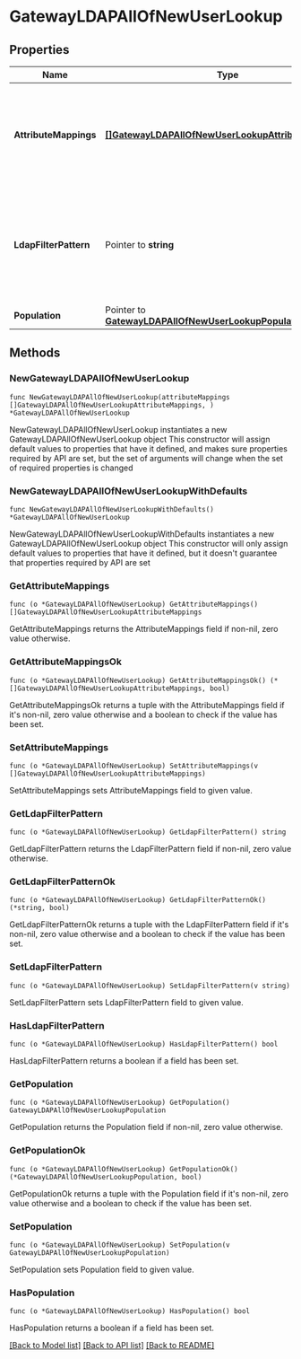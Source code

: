 # GatewayLDAPAllOfNewUserLookup

## Properties

Name | Type | Description | Notes
------------ | ------------- | ------------- | -------------
**AttributeMappings** | [**[]GatewayLDAPAllOfNewUserLookupAttributeMappings**](GatewayLDAPAllOfNewUserLookupAttributeMappings.md) | A list of objects supplying a mapping of PingOne attributes to external LDAP attributes. One of the entries must be a mapping for \&quot;username”. This is required for the PingOne user schema. | 
**LdapFilterPattern** | Pointer to **string** | (Optional) The LDAP user search filter to use to match users against the entered user identifier at login. For example, (((uid&#x3D;${identifier})(mail&#x3D;${identifier})). Alternatively, this can be a search against the user directory. | [optional] 
**Population** | Pointer to [**GatewayLDAPAllOfNewUserLookupPopulation**](GatewayLDAPAllOfNewUserLookupPopulation.md) |  | [optional] 

## Methods

### NewGatewayLDAPAllOfNewUserLookup

`func NewGatewayLDAPAllOfNewUserLookup(attributeMappings []GatewayLDAPAllOfNewUserLookupAttributeMappings, ) *GatewayLDAPAllOfNewUserLookup`

NewGatewayLDAPAllOfNewUserLookup instantiates a new GatewayLDAPAllOfNewUserLookup object
This constructor will assign default values to properties that have it defined,
and makes sure properties required by API are set, but the set of arguments
will change when the set of required properties is changed

### NewGatewayLDAPAllOfNewUserLookupWithDefaults

`func NewGatewayLDAPAllOfNewUserLookupWithDefaults() *GatewayLDAPAllOfNewUserLookup`

NewGatewayLDAPAllOfNewUserLookupWithDefaults instantiates a new GatewayLDAPAllOfNewUserLookup object
This constructor will only assign default values to properties that have it defined,
but it doesn't guarantee that properties required by API are set

### GetAttributeMappings

`func (o *GatewayLDAPAllOfNewUserLookup) GetAttributeMappings() []GatewayLDAPAllOfNewUserLookupAttributeMappings`

GetAttributeMappings returns the AttributeMappings field if non-nil, zero value otherwise.

### GetAttributeMappingsOk

`func (o *GatewayLDAPAllOfNewUserLookup) GetAttributeMappingsOk() (*[]GatewayLDAPAllOfNewUserLookupAttributeMappings, bool)`

GetAttributeMappingsOk returns a tuple with the AttributeMappings field if it's non-nil, zero value otherwise
and a boolean to check if the value has been set.

### SetAttributeMappings

`func (o *GatewayLDAPAllOfNewUserLookup) SetAttributeMappings(v []GatewayLDAPAllOfNewUserLookupAttributeMappings)`

SetAttributeMappings sets AttributeMappings field to given value.


### GetLdapFilterPattern

`func (o *GatewayLDAPAllOfNewUserLookup) GetLdapFilterPattern() string`

GetLdapFilterPattern returns the LdapFilterPattern field if non-nil, zero value otherwise.

### GetLdapFilterPatternOk

`func (o *GatewayLDAPAllOfNewUserLookup) GetLdapFilterPatternOk() (*string, bool)`

GetLdapFilterPatternOk returns a tuple with the LdapFilterPattern field if it's non-nil, zero value otherwise
and a boolean to check if the value has been set.

### SetLdapFilterPattern

`func (o *GatewayLDAPAllOfNewUserLookup) SetLdapFilterPattern(v string)`

SetLdapFilterPattern sets LdapFilterPattern field to given value.

### HasLdapFilterPattern

`func (o *GatewayLDAPAllOfNewUserLookup) HasLdapFilterPattern() bool`

HasLdapFilterPattern returns a boolean if a field has been set.

### GetPopulation

`func (o *GatewayLDAPAllOfNewUserLookup) GetPopulation() GatewayLDAPAllOfNewUserLookupPopulation`

GetPopulation returns the Population field if non-nil, zero value otherwise.

### GetPopulationOk

`func (o *GatewayLDAPAllOfNewUserLookup) GetPopulationOk() (*GatewayLDAPAllOfNewUserLookupPopulation, bool)`

GetPopulationOk returns a tuple with the Population field if it's non-nil, zero value otherwise
and a boolean to check if the value has been set.

### SetPopulation

`func (o *GatewayLDAPAllOfNewUserLookup) SetPopulation(v GatewayLDAPAllOfNewUserLookupPopulation)`

SetPopulation sets Population field to given value.

### HasPopulation

`func (o *GatewayLDAPAllOfNewUserLookup) HasPopulation() bool`

HasPopulation returns a boolean if a field has been set.


[[Back to Model list]](../README.md#documentation-for-models) [[Back to API list]](../README.md#documentation-for-api-endpoints) [[Back to README]](../README.md)


